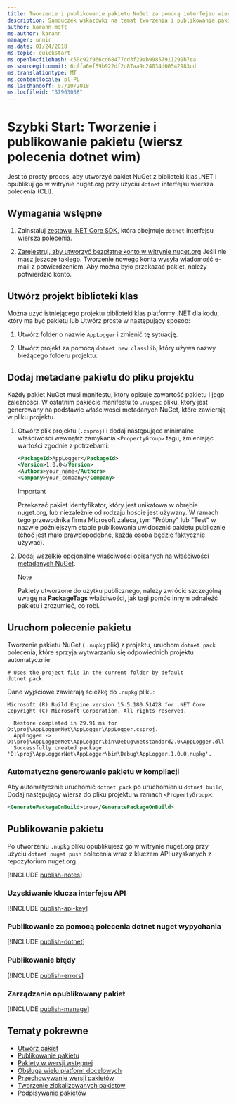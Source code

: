 ```yaml
---
title: Tworzenie i publikowanie pakietu NuGet za pomocą interfejsu wiersza polecenia platformy dotnet
description: Samouczek wskazówki na temat tworzenia i publikowania pakietu NuGet za pomocą platformy .NET Core interfejsu wiersza polecenia dotnet.
author: karann-msft
ms.author: karann
manager: unnir
ms.date: 01/24/2018
ms.topic: quickstart
ms.openlocfilehash: c50c92f966cd68477cd3f29ab99857911299b7ea
ms.sourcegitcommit: 6cffa6ef59b922df2d87aa9c24034d00542983cd
ms.translationtype: MT
ms.contentlocale: pl-PL
ms.lasthandoff: 07/10/2018
ms.locfileid: "37963058"
---
```

# <a name="quickstart-create-and-publish-a-package-dotnet-cli"></a>Szybki Start: Tworzenie i publikowanie pakietu (wiersz polecenia dotnet wim)

Jest to prosty proces, aby utworzyć pakiet NuGet z biblioteki klas .NET i opublikuj go w witrynie nuget.org przy użyciu `dotnet` interfejsu wiersza polecenia (CLI).

## <a name="prerequisites"></a>Wymagania wstępne

1. Zainstaluj [zestawu .NET Core SDK](https://www.microsoft.com/net/download/), która obejmuje `dotnet` interfejsu wiersza polecenia.

1. [Zarejestruj, aby utworzyć bezpłatne konto w witrynie nuget.org](https://www.nuget.org/users/account/LogOn?returnUrl=%2F) Jeśli nie masz jeszcze takiego. Tworzenie nowego konta wysyła wiadomość e-mail z potwierdzeniem. Aby można było przekazać pakiet, należy potwierdzić konto.

## <a name="create-a-class-library-project"></a>Utwórz projekt biblioteki klas

Można użyć istniejącego projektu biblioteki klas platformy .NET dla kodu, który ma być pakietu lub Utwórz proste w następujący sposób:

1. Utwórz folder o nazwie `AppLogger` i zmienić tę sytuację.

1. Utwórz projekt za pomocą `dotnet new classlib`, który używa nazwy bieżącego folderu projektu.

## <a name="add-package-metadata-to-the-project-file"></a>Dodaj metadane pakietu do pliku projektu

Każdy pakiet NuGet musi manifestu, który opisuje zawartość pakietu i jego zależności. W ostatnim pakiecie manifestu to `.nuspec` pliku, który jest generowany na podstawie właściwości metadanych NuGet, które zawierają w pliku projektu.

1. Otwórz plik projektu (`.csproj`) i dodaj następujące minimalne właściwości wewnątrz zamykania `<PropertyGroup>` tagu, zmieniając wartości zgodnie z potrzebami:

    ```xml
    <PackageId>AppLogger</PackageId>
    <Version>1.0.0</Version>
    <Authors>your_name</Authors>
    <Company>your_company</Company>
    ```

    > [!Important]
    > Przekazać pakiet identyfikator, który jest unikatowa w obrębie nuget.org, lub niezależnie od rodzaju hoście jest używany. W ramach tego przewodnika firma Microsoft zaleca, tym "Próbny" lub "Test" w nazwie późniejszym etapie publikowania uwidocznić pakietu publicznie (choć jest mało prawdopodobne, każda osoba będzie faktycznie używać).

1. Dodaj wszelkie opcjonalne właściwości opisanych na [właściwości metadanych NuGet](/dotnet/core/tools/csproj#nuget-metadata-properties).

    > [!Note]
    > Pakiety utworzone do użytku publicznego, należy zwrócić szczególną uwagę na **PackageTags** właściwości, jak tagi pomóc innym odnaleźć pakietu i zrozumieć, co robi.

## <a name="run-the-pack-command"></a>Uruchom polecenie pakietu

Tworzenie pakietu NuGet ( `.nupkg` plik) z projektu, uruchom `dotnet pack` polecenia, które sprzyja wytwarzaniu się odpowiednich projektu automatycznie:

```cli
# Uses the project file in the current folder by default
dotnet pack
```

Dane wyjściowe zawierają ścieżkę do `.nupkg` pliku:

```output
Microsoft (R) Build Engine version 15.5.180.51428 for .NET Core
Copyright (C) Microsoft Corporation. All rights reserved.

  Restore completed in 29.91 ms for D:\proj\AppLoggerNet\AppLogger\AppLogger.csproj.
  AppLogger -> D:\proj\AppLoggerNet\AppLogger\bin\Debug\netstandard2.0\AppLogger.dll
  Successfully created package 'D:\proj\AppLoggerNet\AppLogger\bin\Debug\AppLogger.1.0.0.nupkg'.
```

### <a name="automatically-generate-package-on-build"></a>Automatyczne generowanie pakietu w kompilacji

Aby automatycznie uruchomić `dotnet pack` po uruchomieniu `dotnet build`, Dodaj następujący wiersz do pliku projektu w ramach `<PropertyGroup>`:

```xml
<GeneratePackageOnBuild>true</GeneratePackageOnBuild>
```

## <a name="publish-the-package"></a>Publikowanie pakietu

Po utworzeniu `.nupkg` pliku opublikujesz go w witrynie nuget.org przy użyciu `dotnet nuget push` polecenia wraz z kluczem API uzyskanych z repozytorium nuget.org.

[!INCLUDE [publish-notes](includes/publish-notes.md)]

### <a name="acquire-your-api-key"></a>Uzyskiwanie klucza interfejsu API

[!INCLUDE [publish-api-key](includes/publish-api-key.md)]

### <a name="publish-with-dotnet-nuget-push"></a>Publikowanie za pomocą polecenia dotnet nuget wypychania

[!INCLUDE [publish-dotnet](includes/publish-dotnet.md)]

### <a name="publish-errors"></a>Publikowanie błędy

[!INCLUDE [publish-errors](includes/publish-errors.md)]

### <a name="manage-the-published-package"></a>Zarządzanie opublikowany pakiet

[!INCLUDE [publish-manage](includes/publish-manage.md)]

## <a name="related-topics"></a>Tematy pokrewne

- [Utwórz pakiet](../create-packages/creating-a-package.md)
- [Publikowanie pakietu](../create-packages/publish-a-package.md)
- [Pakiety w wersji wstępnej](../create-packages/Prerelease-Packages.md)
- [Obsługa wielu platform docelowych](../create-packages/supporting-multiple-target-frameworks.md)
- [Przechowywanie wersji pakietów](../reference/package-versioning.md)
- [Tworzenie zlokalizowanych pakietów](../create-packages/creating-localized-packages.md)
- [Podpisywanie pakietów](../create-packages/Sign-a-package.md)
